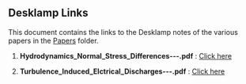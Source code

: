 ## Desklamp Links

This document contains the links to the Desklamp notes of the various papers in the [Papers](/Resources/Papers) folder.

1. **Hydrodynamics_Normal_Stress_Differences---.pdf** : [Click here](https://app.desklamp.io/read?id=a2618a33-680c-4557-8bfc-3e1f2d46511a)

2. **Turbulence_Induced_Elctrical_Discharges---.pdf** : [Click here](https://app.desklamp.io/read?id=7b417017-8bc5-47c5-903d-66070d0c7d15)

